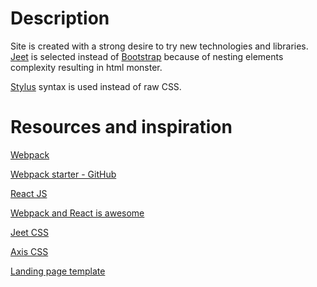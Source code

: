 # Description
Site is created with a strong desire to try new technologies and libraries. [Jeet][1] is selected instead of [Bootstrap][2] because of nesting elements complexity resulting in html monster.

[Stylus][3] syntax is used instead of raw CSS.

# Resources and inspiration
[Webpack](http://webpack.github.io/)

[Webpack starter - GitHub](https://github.com/webpack/react-starter)

[React JS](https://facebook.github.io/react/)

[Webpack and React is awesome](http://christianalfoni.com/articles/2014_12_13_Webpack-and-react-is-awesome)

[Jeet CSS][1]

[Axis CSS](http://axis.netlify.com/)

[Landing page template](http://ironsummitmedia.github.io/startbootstrap-landing-page/)

[1]: http://jeet.gs/
[2]: http://getbootstrap.com/
[3]: https://learnboost.github.io/stylus/